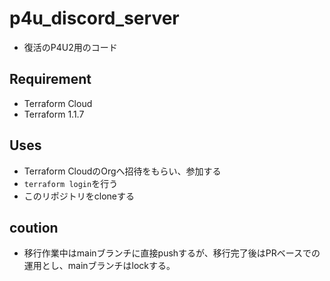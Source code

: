 # p4u_discord_server
- 復活のP4U2用のコード

## Requirement
- Terraform Cloud
- Terraform 1.1.7

## Uses
- Terraform CloudのOrgへ招待をもらい、参加する
- `terraform login`を行う
- このリポジトリをcloneする

## coution
- 移行作業中はmainブランチに直接pushするが、移行完了後はPRベースでの運用とし、mainブランチはlockする。